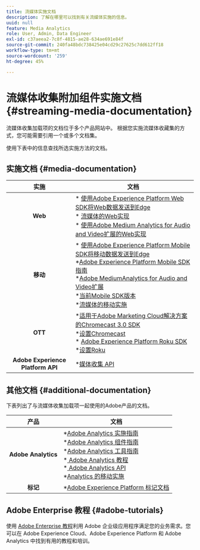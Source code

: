```yaml
---
title: 流媒体实施文档
description: 了解在哪里可以找到有关流媒体实施的信息。
uuid: null
feature: Media Analytics
role: User, Admin, Data Engineer
exl-id: c37aeea2-7c8f-4815-ae28-634ae691e84f
source-git-commit: 240fa48bdc738425e04cd29c27625c7dd612ff18
workflow-type: tm+mt
source-wordcount: '259'
ht-degree: 45%

---
```


# 流媒体收集附加组件实施文档 {#streaming-media-documentation}

流媒体收集加载项的文档位于多个产品网站中。 根据您实施流媒体收藏集的方式，您可能需要引用一个或多个文档集。

使用下表中的信息查找所选实施方法的文档。

## 实施文档 {#media-documentation}

| 实施 | 文档 |
|:-----------------------:|----------------|
| **Web** | * [使用Adobe Experience Platform Web SDK将Web数据发送到Edge](/help/implementation/edge/edge-web-sdk.md) <br> * [流媒体的Web实现](/help/implementation/media-sdk/setup/web-implementation.md) <br>* [使用Adobe Medium Analytics for Audio and Video扩展的Web实现](https://experienceleague.adobe.com/docs/experience-platform/tags/extensions/adobe/media-analytics-3x/overview.html?lang=zh-Hans) |
| **移动** | * [使用Adobe Experience Platform Mobile SDK将移动数据发送到Edge](/help/implementation/edge/edge-mobile-sdk.md) <br> *[Adobe Experience Platform Mobile SDK指南](https://developer.adobe.com/client-sdks/documentation/) <br> *[Adobe MediumAnalytics for Audio and Video扩展](https://developer.adobe.com/client-sdks/documentation/adobe-media-analytics/)<br> *[当前Mobile SDK版本](https://developer.adobe.com/client-sdks/documentation/current-sdk-versions/) <br> *[流媒体的移动实施](/help/implementation/media-sdk/setup/mobile-implementation.md) | |  |
| **OTT** | *[适用于Adobe Marketing Cloud解决方案的Chromecast 3.0 SDK](https://adobe-marketing-cloud.github.io/media-sdks/reference/chromecast/)<br> *[设置Chromecast](/help/implementation/media-sdk/setup/set-up-chromecast.md)<br> * [Adobe Experience Platform Roku SDK](/help/implementation/edge/implementation-edge.md) <br> *[设置Roku](/help/implementation/media-sdk/setup/set-up-roku.md) |
| **Adobe Experience Platform API** | *[媒体收集 API](/help/implementation/media-collection-api/mc-api-overview.md) |

## 其他文档 {#additional-documentation}

下表列出了与流媒体收集加载项一起使用的Adobe产品的文档。

| 产品 | 文档 |
|:-----------------------:|----------------|
| **Adobe Analytics** | *[Adobe Analytics 实施指南](https://experienceleague.adobe.com/docs/analytics/implementation/home.html?lang=zh-Hans)<br> *[Adobe Analytics 组件指南](https://experienceleague.adobe.com/docs/analytics/components/home.html?lang=zh-Hans)<br> *[Adobe Analytics 工具指南](https://experienceleague.adobe.com/docs/analytics/analyze/home.html?lang=zh-Hans)<br> *[ Adobe Analytics 教程](https://experienceleague.adobe.com/docs/analytics.html?lang=zh-Hans#tutorials) <br> *[ Adobe Analytics API](https://developer.adobe.com/analytics-apis/docs/2.0/)<br> *[Analytics 的移动实施](https://developer.adobe.com/client-sdks/documentation/adobe-analytics/) |
| **标记** | *[Adobe Experience Platform 标记文档](https://experienceleague.adobe.com/docs/experience-platform/tags/home.html) |

## Adobe Enterprise 教程 {#adobe-tutorials}

使用 [Adobe Enterprise 教程](https://experienceleague.adobe.com/docs/home-tutorials.html?lang=zh-Hans)利用 Adobe 企业级应用程序满足您的业务需求。您可以在 Adobe Experience Cloud、Adobe Experience Platform 和 Adobe Analytics 中找到有用的教程和培训。
